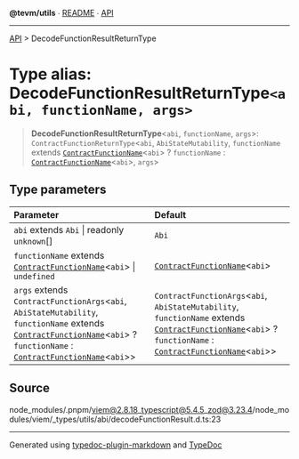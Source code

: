 **@tevm/utils** ∙ [README](../README.md) ∙ [API](../API.md)

***

[API](../API.md) > DecodeFunctionResultReturnType

# Type alias: DecodeFunctionResultReturnType`<abi, functionName, args>`

> **DecodeFunctionResultReturnType**\<`abi`, `functionName`, `args`\>: `ContractFunctionReturnType`\<`abi`, `AbiStateMutability`, `functionName` extends [`ContractFunctionName`](ContractFunctionName.md)\<`abi`\> ? `functionName` : [`ContractFunctionName`](ContractFunctionName.md)\<`abi`\>, `args`\>

## Type parameters

| Parameter | Default |
| :------ | :------ |
| `abi` extends `Abi` \| readonly `unknown`[] | `Abi` |
| `functionName` extends [`ContractFunctionName`](ContractFunctionName.md)\<`abi`\> \| `undefined` | [`ContractFunctionName`](ContractFunctionName.md)\<`abi`\> |
| `args` extends `ContractFunctionArgs`\<`abi`, `AbiStateMutability`, `functionName` extends [`ContractFunctionName`](ContractFunctionName.md)\<`abi`\> ? `functionName` : [`ContractFunctionName`](ContractFunctionName.md)\<`abi`\>\> | `ContractFunctionArgs`\<`abi`, `AbiStateMutability`, `functionName` extends [`ContractFunctionName`](ContractFunctionName.md)\<`abi`\> ? `functionName` : [`ContractFunctionName`](ContractFunctionName.md)\<`abi`\>\> |

## Source

node\_modules/.pnpm/viem@2.8.18\_typescript@5.4.5\_zod@3.23.4/node\_modules/viem/\_types/utils/abi/decodeFunctionResult.d.ts:23

***
Generated using [typedoc-plugin-markdown](https://www.npmjs.com/package/typedoc-plugin-markdown) and [TypeDoc](https://typedoc.org/)
